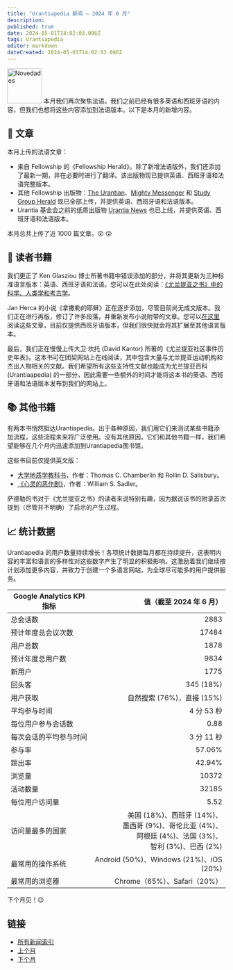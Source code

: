 ```yaml
---
title: "Urantiapedia 新闻 — 2024 年 6 月"
description: 
published: true
date: 2024-05-01T14:02:03.086Z
tags: Urantiapedia
editor: markdown
dateCreated: 2024-05-01T14:02:03.086Z
---
```


<img src="/_assets/svg/icon-news.svg" alt="Novedades" style="width: 80px;"> 本月我们再次聚焦法语。我们之前已经有很多英语和西班牙语的内容，但我们也想将这些内容添加到法语版本。以下是本月的新增内容。

## :page_with_curl: 文章

本月上传的法语文章：

- 来自 Fellowship 的《Fellowship Herald》。除了新增法语版外，我们还添加了最新一期，并在必要时进行了翻译。该出版物现已提供英语、西班牙语和法语完整版本。
- 其他 Fellowship 出版物：[The Urantian](/fr/index/articles_the_urantian)、[Mighty Messenger](/fr/index/articles_mighty_messenger) 和 [Study Group Herald](/fr/index/articles_study_group_herald) 现已全部上传，并提供英语、西班牙语和法语版本。
- Urantia 基金会之前的纸质出版物 [Urantia News](/fr/index/articles_uf_urantian) 也已上线，并提供英语、西班牙语和法语版本。

本月总共上传了近 1000 篇文章。:astonished: :astonished:

## :notebook_with_decorative_cover: 读者书籍

我们更正了 Ken Glasziou 博士所著书籍中错误添加的部分，并将其更新为三种标准语言版本：英语、西班牙语和法语。您可以在此处阅读：[《尤兰提亚之书》中的科学、人类学和考古学](/en/book/Ken_Glasziou/Science_Anthropology_and_Archaeology_in_The_Urantia_Book)。

Jan Herca 的小说《拿撒勒的耶稣》正在逐步添加，尽管目前尚无成文版本。我们正在进行再版，修订了许多段落，并重新发布小说附带的文章。您可以[在这里](/es/index/articles_jan_herca) 阅读这些文章，目前仅提供西班牙语版本，但我们很快就会将其扩展至其他语言版本。

最后，我们正在慢慢上传大卫·坎托 (David Kantor) 所著的《尤兰提亚社区事件历史年表》。这本书可在团契网站上在线阅读，其中包含大量与尤兰提亚运动机构和杰出人物相关的文献。我们希望所有这些支持性文献也能成为尤兰提亚百科 (Urantiaapedia) 的一部分，因此需要一些额外的时间才能将这本书的英语、西班牙语和法语版本发布到我们的网站上。

## :books: 其他书籍

有两本书悄然抵达Urantiapedia。出于各种原因，我们用它们来测试某些书籍添加流程，这些流程未来将广泛使用。没有其他原因。它们和其他书籍一样，我们希望能够在几个月内迅速添加到Urantiapedia图书馆。

这些书目前仅提供英文版：

- [大学地质学教科书](/en/book/Thomas_C_Chamberlin_and_Rollin_D_Salisbury/A_College_Textbook_of_Geology)，作者：Thomas C. Chamberlin 和 Rollin D. Salisbury。
- [《心灵的恶作剧》](/en/book/William_S_Sadler/The_Mind_at_Mischief)，作者：William S. Sadler。

萨德勒的书对于《尤兰提亚之书》的读者来说特别有趣，因为据说该书的附录首次提到（尽管并不明确）了启示的产生过程。

## :chart_with_upwards_trend: 统计数据

Urantiapedia 的用户数量持续增长！各项统计数据每月都在持续提升，这表明内容的丰富和语言的多样性对这些数字产生了明显的积极影响。这激励着我们继续按计划添加更多内容，并致力于创建一个多语言网站，为全球尽可能多的用户提供服务。

Google Analytics KPI 指标 | 值（截至 2024 年 6 月）
--- | ---:
总会话数 | 2883
预计年度总会议次数 | 17484
用户总数 | 1878
预计年度总用户数 | 9834
新用户 | 1775
回头客 | 345 (18%)
用户获取 | 自然搜索 (76%)，直接 (15%)
平均参与时间 | 4 分 53 秒
每位用户参与会话数 | 0.88
每次会话的平均参与时间 | 3 分 11 秒
参与率 | 57.06%
跳出率 | 42.94%
浏览量 | 10372
活动数量 | 32185
每位用户访问量 | 5.52
访问量最多的国家 | 美国 (18%)、西班牙 (14%)、<br>墨西哥 (9%)、哥伦比亚 (4%)、<br>阿根廷 (4%)、法国 (3%)、<br>智利 (3%)、巴西 (2%)
最常用的操作系统 | Android (50%)、Windows (21%)、iOS (20%)
最常用的浏览器 | Chrome（65%）、Safari（20%）

下个月见！:wink:

## 链接

- [所有新闻索引](/zh/news)
- [上个月](/zh/news/2024/05)
- [下个月](/zh/news/2024/06)